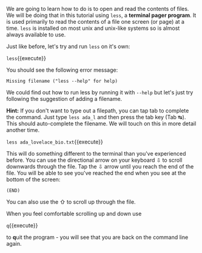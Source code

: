 We are going to learn how to do is to open and read the contents of files.  
We will be doing that in this tutorial using `less`, a **terminal pager 
program**.  It is used primarily to read the contents of a file one screen 
(or page) at a time.  `less` is installed on most unix and unix-like systems 
so is almost always available to use.

Just like before, let's try and run `less` on it's own:

`less`{{execute}}

You should see the following error message:

`Missing filename ("less --help" for help)`

We could find out how to run less by running it with `--help` but let's just 
try following the suggestion of adding a filename.

**Hint:** If you don't want to type out a filepath, you can tap tab to 
complete the command. Just type `less ada_l` and then press the tab key
(Tab ↹). This should auto-complete the filename.  We will touch on this in
more detail another time.

`less ada_lovelace_bio.txt`{{execute}}

This will do something different to the terminal than you've experienced 
before. You can use the directional arrow on your keyboard ⇩ to scroll 
downwards through the file. Tap the ⇩ arrow until you reach the end of the 
file.  You will be able to see you've reached the end when you see at the 
bottom of the screen:
 
 `(END)`
 
You can also use the ⇧ to scroll up through the file.

When you feel comfortable scrolling up and down use 


`q`{{execute}}

to **q**uit the program - you will see that you are back on the command line 
again.
